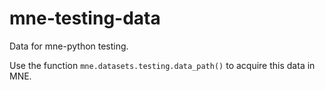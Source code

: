 mne-testing-data
================

Data for mne-python testing.

Use the function `mne.datasets.testing.data_path()` to acquire this data in MNE.
